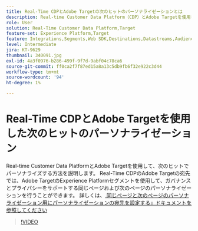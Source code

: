 ```yaml
---
title: Real-Time CDPとAdobe Targetの次のヒットのパーソナライゼーションとは
description: Real-time Customer Data Platform（CDP）とAdobe Targetを使用して、次のヒットでパーソナライズする方法を説明します。
role: User
solution: Real-Time Customer Data Platform,Target
feature-set: Experience Platform,Target
feature: Integrations,Segments,Web SDK,Destinations,Datastreams,Audiences,Experience Targeting
level: Intermediate
jira: KT-9629
thumbnail: 340091.jpg
exl-id: 4a3f0976-b286-499f-9f7d-9abf04c78ca6
source-git-commit: ff0ca2f7f87ed15a8a13c5db9fb6f32e922c3d44
workflow-type: tm+mt
source-wordcount: '94'
ht-degree: 1%

---
```


# Real-Time CDPとAdobe Targetを使用した次のヒットのパーソナライゼーション

Real-time Customer Data PlatformとAdobe Targetを使用して、次のヒットでパーソナライズする方法を説明します。 Real-Time CDPのAdobe Targetの宛先では、Adobe TargetのExperience Platformセグメントを使用して、ガバナンスとプライバシーをサポートする同じページおよび次のページのパーソナライゼーションを行うことができます。 詳しくは、[ 同じページと次のページのパーソナライゼーション用にパーソナライゼーションの宛先を設定する」ドキュメントを参照してください ](https://experienceleague.adobe.com/docs/experience-platform/destinations/ui/activate/configure-personalization-destinations.html?lang=ja)

>[!VIDEO](https://video.tv.adobe.com/v/340091?quality=12&learn=on)
